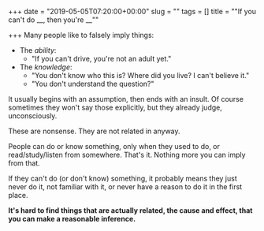 +++
date = "2019-05-05T07:20:00+00:00"
slug = ""
tags = []
title = "\"If you can't do __, then you're __\""

+++
Many people like to falsely imply things:

* The _ability_: 
  * "If you can't drive, you're not an adult yet."
* The _knowledge_: 
  * "You don't know who this is? Where did you live? I can't believe it."
  * "You don't understand the question?"

It usually begins with an assumption, then ends with an insult. Of course sometimes they won't say those explicitly, but they already judge, unconsciously.

These are nonsense. They are not related in anyway.

People can do or know something, only when they used to do, or read/study/listen from somewhere. That's it. Nothing more you can imply from that.

If they can't do (or don't know) something, it probably means they just never do it, not familiar with it, or never have a reason to do it in the first place.

**It's hard to find things that are actually related, the cause and effect, that you can make a reasonable inference.**